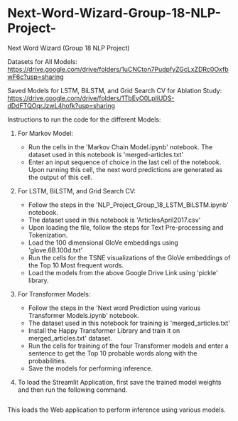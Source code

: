 # Next-Word-Wizard-Group-18-NLP-Project-
Next Word Wizard (Group 18 NLP Project)


Datasets for All Models: https://drive.google.com/drive/folders/1uCNCton7PudpfyZGcLxZDRc0OxfbwF6c?usp=sharing

Saved Models for LSTM, BiLSTM, and Grid Search CV for Ablation Study: https://drive.google.com/drive/folders/1TbEyO0LpIiUDS-dDdFTQOqrJzwL4hofk?usp=sharing


Instructions to run the code for the different Models:

1. For Markov Model: 
    - Run the cells in the 'Markov Chain Model.ipynb' notebook. The dataset used in this notebook is 'merged-articles.txt'
    - Enter an input sequence of choice in the last cell of the notebook. Upon running this cell, the next word predictions are generated as the output of this cell.
    
2. For LSTM, BiLSTM, and Grid Search CV: 
    - Follow the steps in the 'NLP_Project_Group_18_LSTM_BiLSTM.ipynb' notebook. 
    - The dataset used in this notebook is 'ArticlesApril2017.csv'
    - Upon loading the file, follow the steps for Text Pre-processing and Tokenization.
    - Load the 100 dimensional GloVe embeddings using 'glove.6B.100d.txt'
    - Run the cells for the TSNE visualizations of the GloVe embeddings of the Top 10 Most frequent words.
    - Load the models from the above Google Drive Link using 'pickle' library.
   
3. For Transformer Models: 
    - Follow the steps in the 'Next word Prediction using various Transformer Models.ipynb' notebook.
    - The dataset used in this notebook for training is 'merged_articles.txt' 
    - Install the Happy Transformer Library and train it on merged_articles.txt' dataset.
    - Run the cells for training of the four Transformer models and enter a sentence to get the Top 10 probable words along with the probabilities.
    - Save the models for performing inference.
    

4. To load the Streamlit Application, first save the trained model weights and then run the following command.

``` streamlit run main.py
```

This loads the Web application to perform inference using various models.
